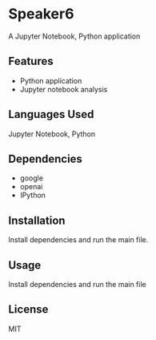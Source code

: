 # Speaker6

A Jupyter Notebook, Python application

## Features

- Python application
- Jupyter notebook analysis

## Languages Used

Jupyter Notebook, Python

## Dependencies

- google
- openai
- IPython

## Installation

Install dependencies and run the main file.

## Usage

Install dependencies and run the main file

## License

MIT
